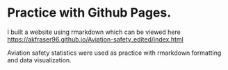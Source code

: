 # Practice with Github Pages. 

I built a website using rmarkdown which can be viewed here https://akfraser96.github.io/Aviation-safety_edited/index.html

Aviation safety statistics were used as practice with rmarkdown formatting and data visualization.
